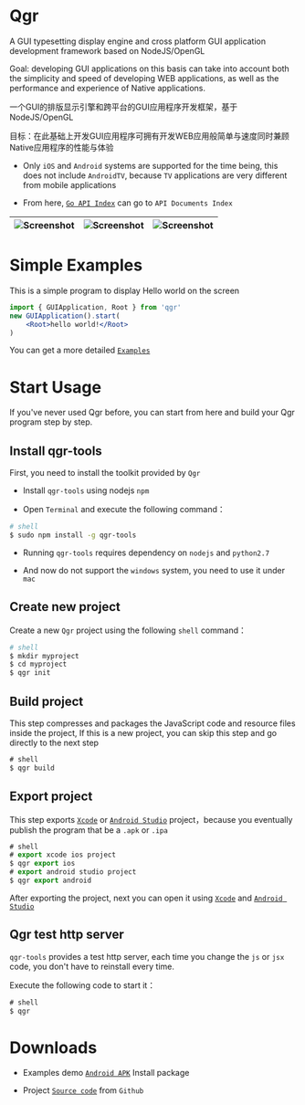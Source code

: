 Qgr
===============

A GUI typesetting display engine and cross platform GUI application development framework based on NodeJS/OpenGL

Goal: developing GUI applications on this basis can take into account both the simplicity and speed of developing WEB applications, as well as the performance and experience of Native applications.

一个GUI的排版显示引擎和跨平台的GUI应用程序开发框架，基于NodeJS/OpenGL

目标：在此基础上开发GUI应用程序可拥有开发WEB应用般简单与速度同时兼顾Native应用程序的性能与体验


* Only `iOS` and `Android` systems are supported for the time being, this does not include `AndroidTV`, because `TV` applications are very different from mobile applications

* From here, [`Go API Index`](http://quickgr.org/doc/) can go to `API Documents Index`

| ![Screenshot](http://quickgr.org/img/0x0ss.jpg) | ![Screenshot](http://quickgr.org/img/0x0ss_3.jpg) | ![Screenshot](http://quickgr.org/img/0x0ss_4.jpg) |
|--|--|--|


# Simple Examples

This is a simple program to display Hello world on the screen

```jsx
import { GUIApplication, Root } from 'qgr'
new GUIApplication().start(
	<Root>hello world!</Root>
)
```

You can get a more detailed [`Examples`]

# Start Usage

If you've never used Qgr before, you can start from here and build your Qgr program step by step.

## Install qgr-tools

First, you need to install the toolkit provided by `Qgr`

* Install `qgr-tools` using nodejs `npm` 

* Open `Terminal` and execute the following command：

```sh
# shell
$ sudo npm install -g qgr-tools

```
	
* Running `qgr-tools` requires dependency on `nodejs` and `python2.7`

* And now do not support the `windows` system, you need to use it under `mac`

## Create new project

Create a new `Qgr` project using the following `shell` command：

```sh
# shell
$ mkdir myproject
$ cd myproject
$ qgr init
```

## Build project

This step compresses and packages the JavaScript code and resource files inside the project,
If this is a new project, you can skip this step and go directly to the next step

```js
# shell
$ qgr build
```

## Export project

This step exports [`Xcode`] or [`Android Studio`] project，because you eventually publish the program that be a `.apk` or `.ipa`

```js
# shell
# export xcode ios project
$ qgr export ios
# export android studio project
$ qgr export android
```

After exporting the project, next you can open it using [`Xcode`] and [`Android Studio`]

## Qgr test http server

`qgr-tools` provides a test http server, each time you change the `js` or `jsx` code, you don't have to reinstall every time.

Execute the following code to start it：

```js
# shell
$ qgr
```

# Downloads

* Examples demo [`Android APK`] Install package

* Project [`Source code`] from `Github`


[`Examples`]: https://github.com/louis-tru/qgr/tree/master/demo
[`Xcode`]: https://developer.apple.com/library/content/documentation/IDEs/Conceptual/AppDistributionGuide/ConfiguringYourApp/ConfiguringYourApp.html
[`Android Studio`]: https://developer.android.com/studio/projects/create-project.html
[`Android APK`]: https://github.com/louis-tru/qgr/releases/download/v0.1.0/examples-release.apk
[`NPM`]: https://www.npmjs.com/package/qgr-tools
[`Source code`]: https://github.com/louis-tru/qgr
